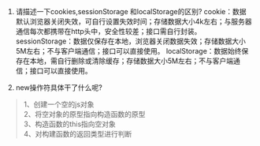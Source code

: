 


1. 请描述一下cookies,sessionStorage 和localStorage的区别?
	cookie：数据默认浏览器关闭失效，可自行设置失效时间；存储数据大小4k左右；与服务器通信每次都携带在http头中，安全性较差；接口需自行封装。
	sessionStorage：数据仅保存在本地，浏览器关闭数据失效；存储数据大小5M左右；不与客户端通信；接口可以直接使用。
	localStorage：数据始终保存在本地，需自行删除或清除缓存；存储数据大小5M左右；不与客户端通信；接口可以直接使用。


 2. new操作符具体干了什么呢?

> 1、创建一个空的js对象  
> 2、将空对象的原型指向构造函数的原型  
> 3、构造函数的this指向空对象  
> 4、对构建函数的返回类型进行判断
